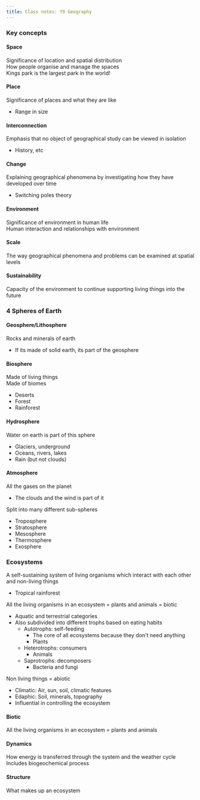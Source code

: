 ```yaml
---
title: Class notes: Y9 Geography
---
```


### Key concepts
#### Space
Significance of location and spatial distribution  
How people organise and manage the spaces  
Kings park is the largest park in the world!  

#### Place
Significance of places and what they are like
- Range in size

#### Interconnection
Emphasis that no object of geographical study can be viewed in isolation
- History, etc

#### Change
Explaining geographical phenomena by investigating how they have developed over time
- Switching poles theory

#### Environment
Significance of environment in human life  
Human interaction and relationships with environment

#### Scale
The way geographical phenomena and problems can be examined at spatial levels

#### Sustainability
Capacity of the environment to continue supporting living things into the future

### 4 Spheres of Earth
#### Geosphere/Lithosphere
Rocks and minerals of earth
- If its made of solid earth, its part of the geosphere

#### Biosphere
Made of living things  
Made of biomes
- Deserts
- Forest
- Rainforest

#### Hydrosphere
Water on earth is part of this sphere
- Glaciers, underground
- Oceans, rivers, lakes
- Rain (but not clouds)

#### Atmosphere
All the gases on the planet
- The clouds and the wind is part of it

Split into many different sub-spheres
- Troposphere
- Stratosphere
- Mesosphere
- Thermosphere
- Exosphere

### Ecosystems
A self-sustaining system of living organisms which interact with each other and non-living things
- Tropical rainforest

All the living organisms in an ecosystem = plants and animals = biotic
- Aquatic and terrestrial categories
- Also subdivided into different trophs based on eating habits
	- Autotrophs: self-feeding
		- The core of all ecosystems because they don't need anything
		- Plants
	- Heterotrophs: consumers
		- Animals
	- Saprotrophs: decomposers
		- Bacteria and fungi

Non living things = abiotic
- Climatic: Air, sun, soil, climatic features
- Edaphic: Soil, minerals, topography
- Influential in controlling the ecosystem

#### Biotic
All the living organisms in an ecosystem = plants and animals

#### Dynamics
How energy is transferred through the system and the weather cycle  
Includes biogeochemical process  

#### Structure
What makes up an ecosystem
